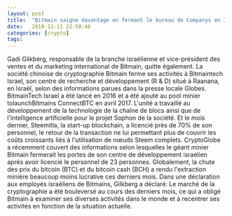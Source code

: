 ```yaml
---
layout: post
title:  "Bitmain saigne davantage en fermant le bureau de Companys en Israël"
date:   2018-12-11 22:50:46
categories: [crypto]
tags: 
---
```

Gadi Glikberg, responsable de la branche israélienne et vice-président des ventes et du marketing international de Bitmain, quitte également. La société chinoise de cryptographie Bitmain ferme ses activités à Bitmaintech Israel, son centre de recherche et développement (R &amp; D) situé à Raanana, en Israël, selon des informations parues dans la presse locale Globes. BitmainTech Israel a été lancé en 2016 et a été ajouté au pool minier tolaunchBitmains ConnectBTC en avril 2017. L&#39;unité a travaillé au développement de la technologie de la chaîne de blocs ainsi que de l&#39;intelligence artificielle pour le projet Sophon de la société. Et le mois dernier, Steemitla, la start-up blockchain, a licencié près de 70% de son personnel, le retour de la transaction ne lui permettant plus de couvrir les coûts croissants liés à l&#39;utilisation de nœuds Steem complets. CryptoGlobe a récemment couvert des informations selon lesquelles le géant minier Bitmain fermerait les portes de son centre de développement israélien après avoir licencié le personnel de 23 personnes. Globalement, la chute des prix du bitcoin (BTC) et du bitcoin cash (BCH) a rendu l&#39;extraction minière beaucoup moins lucrative ces derniers mois. Dans une déclaration aux employés israéliens de Bitmains, Gilkberg a déclaré: Le marché de la cryptographie a été bouleversé au cours des derniers mois, ce qui a obligé Bitmain à examiner ses diverses activités dans le monde et à recentrer ses activités en fonction de la situation actuelle.

